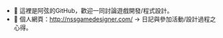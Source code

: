 - 👋 這裡是阿弦的GitHub，歡迎一同討論遊戲開發/程式設計。
- 👀 個人網頁：http://nssgamedesigner.com/ -> 日記與參加活動/設計過程之心得。
<!---
Nsstring-game/Nsstring-game is a ✨ special ✨ repository because its `README.md` (this file) appears on your GitHub profile.
You can click the Preview link to take a look at your changes.
--->
